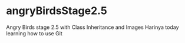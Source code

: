 # angryBirdsStage2.5
Angry Birds stage 2.5 with Class Inheritance and Images
Harinya today learning how to use Git